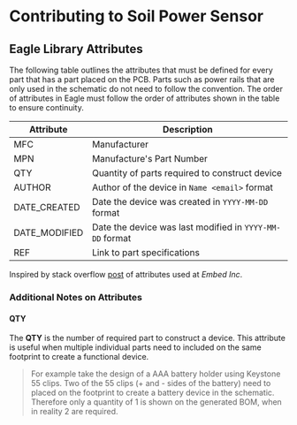 # Contributing to Soil Power Sensor

## Eagle Library Attributes

The following table outlines the attributes that must be defined for every part that has a part placed on the PCB. Parts such as power rails that are only used in the schematic do not need to follow the convention. The order of attributes in Eagle must follow the order of attributes shown in the table to ensure continuity.

| Attribute | Description |
|-----------|-------------|
| MFC | Manufacturer |
| MPN | Manufacture's Part Number |
| QTY | Quantity of parts required to construct device |
| AUTHOR | Author of the device in `Name <email>` format |
| DATE_CREATED | Date the device was created in `YYYY-MM-DD` format |
| DATE_MODIFIED | Date the device was last modified in `YYYY-MM-DD` format |
| REF | Link to part specifications |

Inspired by stack overflow [post](https://electronics.stackexchange.com/a/38898) of attributes used at *Embed Inc*.

### Additional Notes on Attributes

#### QTY

The **QTY** is the number of required part to construct a device. This attribute is useful when multiple individual parts need to included on the same footprint to create a functional device.

> For example take the design of a AAA battery holder using Keystone 55 clips. Two of the 55 clips (+ and - sides of the battery) need to placed on the footprint to create a battery device in the schematic. Therefore only a quantity of 1 is shown on the generated BOM, when in reality 2 are required.